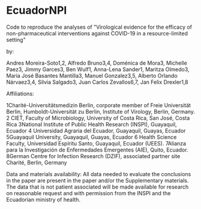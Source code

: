 # EcuadorNPI
Code to reproduce the analyses of "Virological evidence for the efficacy of non-pharmaceutical interventions against COVID-19 in a resource-limited setting"

by: 

Andres Moreira-Soto1,2, Alfredo Bruno3,4, Doménica de Mora3, Michelle Paez3, Jimmy Garces3, Ben Wulf1, Anna-Lena Sander1, Maritza Olmedo3, Maria José Basantes Mantilla3, Manuel Gonzalez3,5, Alberto Orlando Nárvaez3,4, Silvia Salgado3, Juan Carlos Zevallos6,7, Jan Felix Drexler1,8

Affiliations:

1Charité-Universitätsmedizin Berlin, corporate member of Freie Universität Berlin, Humboldt-Universität zu Berlin, Institute of Virology, Berlin, Germany.
2 CIET, Faculty of Microbiology, University of Costa Rica, San José, Costa Rica
3National Institute of Public Health Research (INSPI), Guayaquil, Ecuador
4 Universidad Agraria del Ecuador, Guayaquil, Guayas, Ecuador
5Guayaquil University, Guayaquil, Guayas, Ecuador
6 Health Science Faculty, Universidad Espíritu Santo, Guayaquil, Ecuador (UEES). 
7Alianza para la Investigación de Enfermedades Emergentes (AIE), Quito, Ecuador.
8German Centre for Infection Research (DZIF), associated partner site Charité, Berlin, Germany

Data and materials availability: 
All data needed to evaluate the conclusions in the paper are present in the paper and/or the Supplementary materials. 
The data that is not patient associated will be made available for research on reasonable request and with permission from the INSPI and the Ecuadorian ministry of health. 
